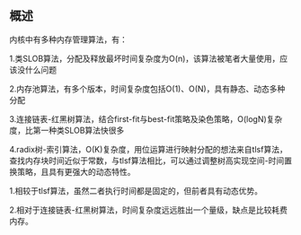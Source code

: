 ## 概述

内核中有多种内存管理算法，有：

1.类SLOB算法，分配及释放最坏时间复杂度为O(n)，该算法被笔者大量使用，应该没什么问题

2.内存池算法，有多个版本，时间复杂度包括O(1)、O(N)，具有静态、动态多种分配

3.连接链表-红黑树算法，结合first-fit与best-fit策略及染色策略，O(logN)复杂度，比第一种类SLOB算法快很多

4.radix树-索引算法，O(K)复杂度，用位运算进行映射分配的想法来自tlsf算法，查找内存块时间近似于常数，与tlsf算法相比，可以通过调整树高实现空间-时间置换策略，且具有更强大的动态特性。

1.相较于tlsf算法，虽然二者执行时间都是固定的，但前者具有动态优势。

2.相对于连接链表-红黑树算法，时间复杂度远远胜出一个量级，缺点是比较耗费内存。
